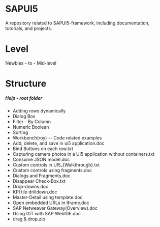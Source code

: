 # SAPUI5
A repository related to SAPUI5-framework, including documentation, tutorials, and projects. 

# Level
Newbies - to - Mid-level

# Structure 
##### Help - root folder
*    Adding rows dynamically
*    Dialog Box
*    Filter - By Column
*    Numeric Boolean
*    Sorting
*    Workbench(roy) -- Code related examples
*    Add, delete, and save in ui5 application.doc
*    Bind Buttons on each row.txt
*    Capturing camera photos in a UI5 application without containers.txt
*    Consume JSON model.doc
*    Custom controls in UI5_{Walkthrough}.txt
*    Custom controls using fragments.doc
*    Dialogs and Fragments.doc
*    Disappear Check-Box.txt
*    Drop-downs.doc
*    KPI tile drilldown.doc
*    Master-Detail using template.doc
*    Open embedded URLs in Iframe.doc
*    SAP Netweaver Gateway(Overview).doc
*    Using GIT with SAP WebIDE.doc
*    drag & drop.zip

  
